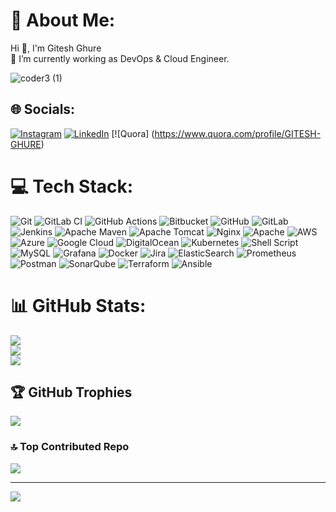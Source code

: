
# 💫 About Me:
Hi 👋, I'm Gitesh Ghure <br>👀 I’m currently working as DevOps & Cloud Engineer.

![coder3 (1)](https://github.com/user-attachments/assets/26b4ca3b-6bc6-418c-a50d-755f26d3d36c)


## 🌐 Socials:
[![Instagram](https://img.shields.io/badge/Instagram-%23E4405F.svg?logo=Instagram&logoColor=white)](https://instagram.com/giteshghure10) [![LinkedIn](https://img.shields.io/badge/LinkedIn-%230077B5.svg?logo=linkedin&logoColor=white)](https://linkedin.com/in/https://www.linkedin.com/in/gitesh-ghure-84aa22265/) [![Quora]
(https://www.quora.com/profile/GITESH-GHURE)

# 💻 Tech Stack:
![Git](https://img.shields.io/badge/git-%23F05033.svg?style=flat-square&logo=git&logoColor=white) ![GitLab CI](https://img.shields.io/badge/gitlab%20CI-%23181717.svg?style=flat-square&logo=gitlab&logoColor=white) ![GitHub Actions](https://img.shields.io/badge/github%20actions-%232671E5.svg?style=flat-square&logo=githubactions&logoColor=white) ![Bitbucket](https://img.shields.io/badge/bitbucket-%230047B3.svg?style=flat-square&logo=bitbucket&logoColor=white) ![GitHub](https://img.shields.io/badge/github-%23121011.svg?style=flat-square&logo=github&logoColor=white) ![GitLab](https://img.shields.io/badge/gitlab-%23181717.svg?style=flat-square&logo=gitlab&logoColor=white) ![Jenkins](https://img.shields.io/badge/jenkins-%232C5263.svg?style=flat-square&logo=jenkins&logoColor=white) ![Apache Maven](https://img.shields.io/badge/Apache%20Maven-C71A36?style=flat-square&logo=Apache%20Maven&logoColor=white) ![Apache Tomcat](https://img.shields.io/badge/apache%20tomcat-%23F8DC75.svg?style=flat-square&logo=apache-tomcat&logoColor=black) ![Nginx](https://img.shields.io/badge/nginx-%23009639.svg?style=flat-square&logo=nginx&logoColor=white) ![Apache](https://img.shields.io/badge/apache-%23D42029.svg?style=flat-square&logo=apache&logoColor=white) ![AWS](https://img.shields.io/badge/AWS-%23FF9900.svg?style=flat-square&logo=amazon-aws&logoColor=white) ![Azure](https://img.shields.io/badge/azure-%230072C6.svg?style=flat-square&logo=microsoftazure&logoColor=white) ![Google Cloud](https://img.shields.io/badge/GoogleCloud-%234285F4.svg?style=flat-square&logo=google-cloud&logoColor=white) ![DigitalOcean](https://img.shields.io/badge/DigitalOcean-%230167ff.svg?style=flat-square&logo=digitalOcean&logoColor=white) ![Kubernetes](https://img.shields.io/badge/kubernetes-%23326ce5.svg?style=flat-square&logo=kubernetes&logoColor=white) ![Shell Script](https://img.shields.io/badge/shell_script-%23121011.svg?style=flat-square&logo=gnu-bash&logoColor=white) ![MySQL](https://img.shields.io/badge/mysql-4479A1.svg?style=flat-square&logo=mysql&logoColor=white) ![Grafana](https://img.shields.io/badge/grafana-%23F46800.svg?style=flat-square&logo=grafana&logoColor=white) ![Docker](https://img.shields.io/badge/docker-%230db7ed.svg?style=flat-square&logo=docker&logoColor=white) ![Jira](https://img.shields.io/badge/jira-%230A0FFF.svg?style=flat-square&logo=jira&logoColor=white) ![ElasticSearch](https://img.shields.io/badge/-ElasticSearch-005571?style=flat-square&logo=elasticsearch) ![Prometheus](https://img.shields.io/badge/Prometheus-E6522C?style=flat-square&logo=Prometheus&logoColor=white) ![Postman](https://img.shields.io/badge/Postman-FF6C37?style=flat-square&logo=postman&logoColor=white) ![SonarQube](https://img.shields.io/badge/SonarQube-black?style=flat-square&logo=sonarqube&logoColor=4E9BCD) ![Terraform](https://img.shields.io/badge/terraform-%235835CC.svg?style=flat-square&logo=terraform&logoColor=white) ![Ansible](https://img.shields.io/badge/ansible-%231A1918.svg?style=flat-square&logo=ansible&logoColor=white)
# 📊 GitHub Stats:
![](https://github-readme-stats.vercel.app/api?username=Googleoy&theme=ambient_gradient&hide_border=false&include_all_commits=true&count_private=true)<br/>
![](https://github-readme-streak-stats.herokuapp.com/?user=Googleoy&theme=ambient_gradient&hide_border=false)<br/>
![](https://github-readme-stats.vercel.app/api/top-langs/?username=Googleoy&theme=ambient_gradient&hide_border=false&include_all_commits=true&count_private=true&layout=compact)

## 🏆 GitHub Trophies
![](https://github-profile-trophy.vercel.app/?username=Googleoy&theme=radical&no-frame=false&no-bg=false&margin-w=4)

### 🔝 Top Contributed Repo
![](https://github-contributor-stats.vercel.app/api?username=Googleoy&limit=5&theme=dark&combine_all_yearly_contributions=true)

---
[![](https://visitcount.itsvg.in/api?id=Googleoy&icon=4&color=0)](https://visitcount.itsvg.in)

<!-- Proudly created with GPRM ( https://gprm.itsvg.in ) -->

